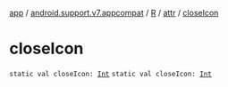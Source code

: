 [app](../../../index.md) / [android.support.v7.appcompat](../../index.md) / [R](../index.md) / [attr](index.md) / [closeIcon](./close-icon.md)

# closeIcon

`static val closeIcon: `[`Int`](https://kotlinlang.org/api/latest/jvm/stdlib/kotlin/-int/index.html)
`static val closeIcon: `[`Int`](https://kotlinlang.org/api/latest/jvm/stdlib/kotlin/-int/index.html)